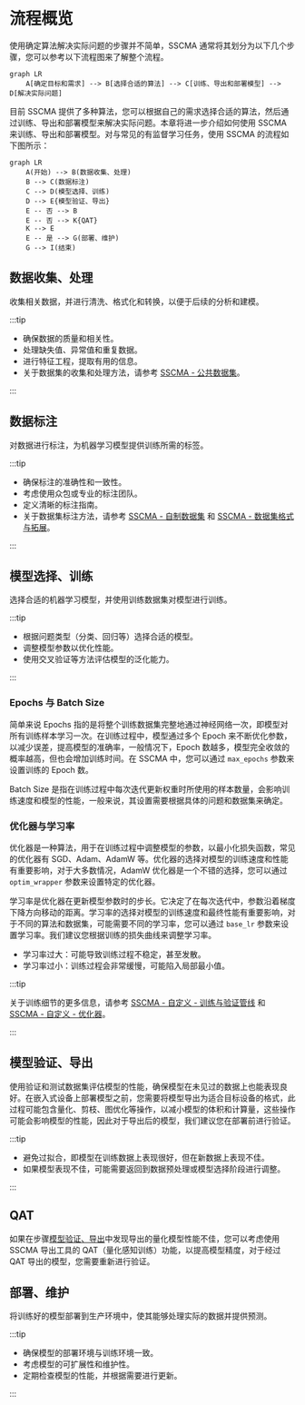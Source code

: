 # 流程概览

使用确定算法解决实际问题的步骤并不简单，SSCMA 通常将其划分为以下几个步骤，您可以参考以下流程图来了解整个流程。

```mermaid
graph LR
    A[确定目标和需求] --> B[选择合适的算法] --> C[训练、导出和部署模型] --> D[解决实际问题]
```

目前 SSCMA 提供了多种算法，您可以根据自己的需求选择合适的算法，然后通过训练、导出和部署模型来解决实际问题。本章将进一步介绍如何使用 SSCMA 来训练、导出和部署模型。对与常见的有监督学习任务，使用 SSCMA 的流程如下图所示：

```mermaid
graph LR
    A(开始) --> B(数据收集、处理)
    B --> C(数据标注)
    C --> D(模型选择、训练)
    D --> E{模型验证、导出}
    E -- 否 --> B
    E -- 否 --> K{QAT}
    K --> E
    E -- 是 --> G(部署、维护)
    G --> I(结束)
```


## 数据收集、处理

收集相关数据，并进行清洗、格式化和转换，以便于后续的分析和建模。

:::tip

- 确保数据的质量和相关性。
- 处理缺失值、异常值和重复数据。
- 进行特征工程，提取有用的信息。
- 关于数据集的收集和处理方法，请参考 [SSCMA - 公共数据集](../datasets/public)。
 
:::


## 数据标注

对数据进行标注，为机器学习模型提供训练所需的标签。

:::tip

- 确保标注的准确性和一致性。
- 考虑使用众包或专业的标注团队。
- 定义清晰的标注指南。
- 关于数据集标注方法，请参考 [SSCMA - 自制数据集](../datasets/custom) 和 [SSCMA - 数据集格式与拓展](../datasets/extension)。

:::

## 模型选择、训练

选择合适的机器学习模型，并使用训练数据集对模型进行训练。

:::tip

- 根据问题类型（分类、回归等）选择合适的模型。
- 调整模型参数以优化性能。
- 使用交叉验证等方法评估模型的泛化能力。

:::

### Epochs 与 Batch Size

简单来说 Epochs 指的是将整个训练数据集完整地通过神经网络一次，即模型对所有训练样本学习一次。在训练过程中，模型通过多个 Epoch 来不断优化参数，以减少误差，提高模型的准确率，一般情况下，Epoch 数越多，模型完全收敛的概率越高，但也会增加训练时间。在 SSCMA 中，您可以通过 `max_epochs` 参数来设置训练的 Epoch 数。

Batch Size 是指在训练过程中每次迭代更新权重时所使用的样本数量，会影响训练速度和模型的性能，一般来说，其设置需要根据具体的问题和数据集来确定。

### 优化器与学习率

优化器是一种算法，用于在训练过程中调整模型的参数，以最小化损失函数，常见的优化器有 SGD、Adam、AdamW 等。优化器的选择对模型的训练速度和性能有重要影响，对于大多数情况，AdamW 优化器是一个不错的选择，您可以通过 `optim_wrapper` 参数来设置特定的优化器。

学习率是优化器在更新模型参数时的步长。它决定了在每次迭代中，参数沿着梯度下降方向移动的距离。学习率的选择对模型的训练速度和最终性能有重要影响，对于不同的算法和数据集，可能需要不同的学习率，您可以通过 `base_lr` 参数来设置学习率。我们建议您根据训练的损失曲线来调整学习率。

- 学习率过大：可能导致训练过程不稳定，甚至发散。
- 学习率过小：训练过程会非常缓慢，可能陷入局部最小值。

:::tip

关于训练细节的更多信息，请参考 [SSCMA - 自定义 - 训练与验证管线](../custom/pipeline) 和 [SSCMA - 自定义 - 优化器](../custom/optimizer)。

:::


## 模型验证、导出

使用验证和测试数据集评估模型的性能，确保模型在未见过的数据上也能表现良好。在嵌入式设备上部署模型之前，您需要将模型导出为适合目标设备的格式，此过程可能包含量化、剪枝、图优化等操作，以减小模型的体积和计算量，这些操作可能会影响模型的性能，因此对于导出后的模型，我们建议您在部署前进行验证。

:::tip

- 避免过拟合，即模型在训练数据上表现很好，但在新数据上表现不佳。
- 如果模型表现不佳，可能需要返回到数据预处理或模型选择阶段进行调整。

:::

## QAT

如果在步骤[模型验证、导出](#模型验证、导出)中发现导出的量化模型性能不佳，您可以考虑使用 SSCMA 导出工具的 QAT（量化感知训练）功能，以提高模型精度，对于经过 QAT 导出的模型，您需要重新进行验证。

## 部署、维护

将训练好的模型部署到生产环境中，使其能够处理实际的数据并提供预测。

:::tip

- 确保模型的部署环境与训练环境一致。
- 考虑模型的可扩展性和维护性。
- 定期检查模型的性能，并根据需要进行更新。

:::

